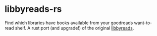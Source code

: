 # libbyreads-rs
Find which libraries have books available from your goodreads want-to-read shelf. A rust port (and upgrade!) of the original [libbyreads](https://github.com/travischambers/libbyreads).
